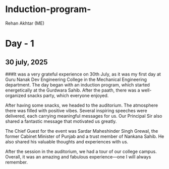 # Induction-program-
Rehan Akhtar (ME)
# Day - 1
## 30 july, 2025
###It was a very grateful experience on 30th July, as it was my first day at Guru Nanak Dev Engineering College in the Mechanical Engineering department.
The day began with an induction program, which started energetically at the Gurdwara Sahib. After the paath, there was a well-organized snacks party, which everyone enjoyed.

After having some snacks, we headed to the auditorium. The atmosphere there was filled with positive vibes. Several inspiring speeches were delivered, each carrying meaningful messages for us. Our Principal Sir also shared a fantastic message that motivated us greatly.

The Chief Guest for the event was Sardar Maheshinder Singh Grewal, the former Cabinet Minister of Punjab and a trust member of Nankana Sahib. He also shared his valuable thoughts and experiences with us.

After the session in the auditorium, we had a tour of our college campus. Overall, it was an amazing and fabulous experience—one I will always remember.
